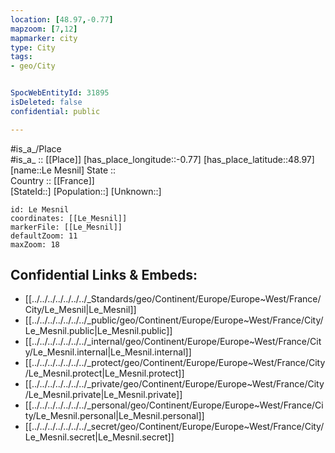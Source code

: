 ```yaml
---
location: [48.97,-0.77] 
mapzoom: [7,12] 
mapmarker: city 
type: City
tags:
- geo/City


SpocWebEntityId: 31895
isDeleted: false
confidential: public

---
```

#is_a_/Place  
#is_a_ :: [[Place]] 
[has_place_longitude::-0.77] 
[has_place_latitude::48.97] 
[name::Le Mesnil] 
State ::  
Country :: [[France]]  
[StateId::] 
[Population::] 
[Unknown::] 


```leaflet
id: Le Mesnil
coordinates: [[Le_Mesnil]] 
markerFile: [[Le_Mesnil]] 
defaultZoom: 11 
maxZoom: 18
```


## Confidential Links & Embeds: 
- [[../../../../../../../_Standards/geo/Continent/Europe/Europe~West/France/City/Le_Mesnil|Le_Mesnil]] 
- [[../../../../../../../_public/geo/Continent/Europe/Europe~West/France/City/Le_Mesnil.public|Le_Mesnil.public]] 
- [[../../../../../../../_internal/geo/Continent/Europe/Europe~West/France/City/Le_Mesnil.internal|Le_Mesnil.internal]] 
- [[../../../../../../../_protect/geo/Continent/Europe/Europe~West/France/City/Le_Mesnil.protect|Le_Mesnil.protect]] 
- [[../../../../../../../_private/geo/Continent/Europe/Europe~West/France/City/Le_Mesnil.private|Le_Mesnil.private]] 
- [[../../../../../../../_personal/geo/Continent/Europe/Europe~West/France/City/Le_Mesnil.personal|Le_Mesnil.personal]] 
- [[../../../../../../../_secret/geo/Continent/Europe/Europe~West/France/City/Le_Mesnil.secret|Le_Mesnil.secret]] 
